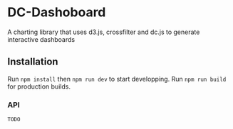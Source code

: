 # DC-Dashoboard
A charting library that uses d3.js, crossfilter and dc.js to generate interactive dashboards

## Installation
Run `npm install` then `npm run dev` to start developping.
Run `npm run build` for production builds.

### API
`TODO`
